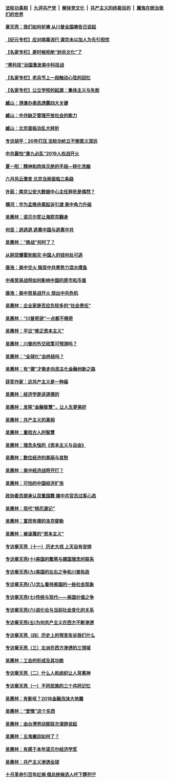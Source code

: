 

####  [法轮功真相](../../../../basic/blob/master/README.md?t=07031731) &nbsp;|&nbsp; [九评共产党](../../../../9ping.md/blob/master/README.md?t=07031731) &nbsp;|&nbsp; [解体党文化](../../../../jtdwh.md/blob/master/README.md?t=07031731)  &nbsp;|&nbsp; [共产主义的终极目的](../../../../gczydzjmd.md/blob/master/README.md?t=07031731) &nbsp;|&nbsp; [魔鬼在统治我们的世界](../../../../mgztzwmdsj.md/blob/master/README.md?t=07031731) 

#### [章天亮：我们如何祈祷 从川普全国祷告日说起](../pages/nsc423/n11944627.md?t=07031731) 

#### [【纪元专栏】应对病毒流行 渥京未以加人为先引担忧](../pages/nsc423/n11875714.md?t=07031731) 

#### [【名家专栏】是时候拒绝“封杀文化”了](../pages/nsc423/n11814093.md?t=07031731) 

#### [“黑科技”治国激发美中科技战](../pages/nsc423/n11638056.md?t=07031731) 

#### [【名家专栏】老兵节上一段触动心弦的回忆](../pages/nsc423/n11646016.md?t=07031731) 

#### [【名家专栏】公立学校的起源：集体主义与失败](../pages/nsc423/n11601833.md?t=07031731) 

#### [臧山：港澳办表态透露四大关键](../pages/nsc423/n11421628.md?t=07031731) 

#### [臧山：中共缺乏管理开放社会的能力](../pages/nsc423/n11407457.md?t=07031731) 

#### [臧山：北京面临治乱大转折](../pages/nsc423/n11406895.md?t=07031731) 

#### [专访胡平：20年打压 法轮功屹立不倒意义深远](../pages/nsc423/n11398800.md?t=07031731) 

#### [中共最怕“逢九必乱”2019人权战开火](../pages/nsc423/n11385248.md?t=07031731) 

#### [夏一阳：精神和肉体灭绝的手段—转化洗脑](../pages/nsc423/n11368250.md?t=07031731) 

#### [六月风云激变 北京当局面临三条路](../pages/nsc423/n11313668.md?t=07031731) 

#### [许茹：南京公安大数据中心主任猝死是偶然？](../pages/nsc423/n11064744.md?t=07031731) 

#### [横河：华为孟晚舟案起诉引渡 美中角力升级](../pages/nsc423/n11027230.md?t=07031731) 

#### [吴惠林：诺贝尔奖让海耶克翻身](../pages/nsc423/n10890049.md?t=07031731) 

#### [何坚：逃逃逃 逃离中国与逃离中共](../pages/nsc423/n10592891.md?t=07031731) 

#### [吴惠林：“商战”何时了？](../pages/nsc423/n10573558.md?t=07031731) 

#### [从网贷爆雷到股灾 中国人的钱何处可逃](../pages/nsc423/n10572800.md?t=07031731) 

#### [唐浩：美中交火 隐现中共黑势力混水摸鱼](../pages/nsc423/n10544040.md?t=07031731) 

#### [中美贸易战将如何影响中国的房市和币值](../pages/nsc423/n10543697.md?t=07031731) 

#### [唐浩：美中贸易战开火 烧出中共危机](../pages/nsc423/n10540126.md?t=07031731) 

#### [吴惠林：企业家是否应负较多的“社会责任”](../pages/nsc423/n10535022.md?t=07031731) 

#### [吴惠林：“川普奇迹”一点都不稀奇](../pages/nsc423/n10512808.md?t=07031731) 

#### [吴惠林：平议“修正资本主义”](../pages/nsc423/n10495724.md?t=07031731) 

#### [吴惠林：川普的外交政策可预测吗？](../pages/nsc423/n10462387.md?t=07031731) 

#### [吴惠林：“全球化”会终结吗？](../pages/nsc423/n10452838.md?t=07031731) 

#### [吴惠林：有“德”才能走向民主化金融创新之路](../pages/nsc423/n10432292.md?t=07031731) 

#### [获奖作家：这共产主义是一种癌](../pages/nsc423/n10431541.md?t=07031731) 

#### [吴惠林：经济学是讲道德的](../pages/nsc423/n10398014.md?t=07031731) 

#### [吴惠林：发挥“金融智慧”，让人生更美好](../pages/nsc423/n10375019.md?t=07031731) 

#### [吴惠林：共产主义的真相](../pages/nsc423/n10351394.md?t=07031731) 

#### [吴惠林：重拾古人的智慧](../pages/nsc423/n10337691.md?t=07031731) 

#### [吴惠林：理念永恒的《资本主义与自由》](../pages/nsc423/n10316274.md?t=07031731) 

#### [吴惠林：数位经济的美丽与哀愁](../pages/nsc423/n10292946.md?t=07031731) 

#### [吴惠林：美中经济战将开打？](../pages/nsc423/n10258825.md?t=07031731) 

#### [吴惠林：可怕的中国经济扩张](../pages/nsc423/n10219147.md?t=07031731) 

#### [政协委员提承认双重国籍 揭中共官员过客心态](../pages/nsc423/n10208809.md?t=07031731) 

#### [吴惠林：现代“桃花源记”](../pages/nsc423/n10185234.md?t=07031731) 

#### [吴惠林：富而有德的洛克斐勒](../pages/nsc423/n10142264.md?t=07031731) 

#### [吴惠林：被诬蔑的“资本主义”](../pages/nsc423/n10124816.md?t=07031731) 

#### [专访章天亮（十一）历史大戏 上天自有安排](../pages/nsc423/n10094905.md?t=07031731) 

#### [专访章天亮(十)美国的繁荣与建国理念的联系](../pages/nsc423/n10094899.md?t=07031731) 

#### [专访章天亮(九)美国的左右之争和川普执政](../pages/nsc423/n10094889.md?t=07031731) 

#### [专访章天亮(八)怎么看待美国的一些社会现象](../pages/nsc423/n10094857.md?t=07031731) 

#### [专访章天亮(七)传统与现代——美国价值之争](../pages/nsc423/n10093140.md?t=07031731) 

#### [专访章天亮(六)进化论与当前社会变化的关系](../pages/nsc423/n10092036.md?t=07031731) 

#### [专访章天亮(五)为何共产主义在西方不断渗透](../pages/nsc423/n10083620.md?t=07031731) 

#### [专访章天亮（四）历史上的预言告诉我们什么](../pages/nsc423/n10083606.md?t=07031731) 

#### [专访章天亮（三）左派在西方渗透的三领域](../pages/nsc423/n10081115.md?t=07031731) 

#### [吴惠林：工会的形成及其功能](../pages/nsc423/n10080633.md?t=07031731) 

#### [专访章天亮（二）什么人和组织让人背离神](../pages/nsc423/n10076637.md?t=07031731) 

#### [专访章天亮（一）不同民族的三个共同记忆](../pages/nsc423/n10074188.md?t=07031731) 

#### [吴惠林：有影呒？2018金融泡沫大地震](../pages/nsc423/n10040534.md?t=07031731) 

#### [吴惠林：“爱情”这个东西](../pages/nsc423/n10019423.md?t=07031731) 

#### [吴惠林：由台湾劳动部政次请辞说起](../pages/nsc423/n9979679.md?t=07031731) 

#### [吴惠林：五鬼搬运如何了？](../pages/nsc423/n9925338.md?t=07031731) 

#### [吴惠林：有感于本年诺贝尔经济学奖](../pages/nsc423/n9871883.md?t=07031731) 

#### [吴惠林：共产主义渗透全球](../pages/nsc423/n9812748.md?t=07031731) 

#### [十月革命引百年红祸 俄总统候选人吁下葬列宁](../pages/nsc423/n9810182.md?t=07031731) 

